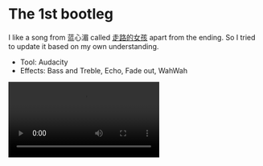 # The 1st bootleg

I like a song from 蓝心湄 called [走路的女孩](https://www.youtube.com/watch?v=4idGM8xvv2Q) apart from the ending. So I tried to update it based on my own understanding. 
 - Tool: Audacity
 - Effects: Bass and Treble, Echo, Fade out, WahWah

<video controls="" preload="none"><source src="https://vjyq.github.io/daily/ZouLuDeNvHai.mov" type="video/mov"></video>